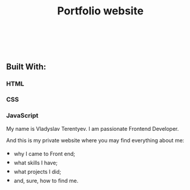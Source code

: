 <header >
  <h1 align="center">Portfolio website</h1>
  </header>
<br><br>
<aside> 
  <h2>Built With: </h2> 
  <h3>HTML</h3>
  <h3>CSS</h3>
  <h3>JavaScript</h3>
</aside>

<main>
<p>My name is Vladyslav Terentyev. I am passionate Frontend Developer.</p>

And this is my private website where you may find everything about me:
<ul>
<li>why I came to Front end;</li>
<li>what skills I have;</li>
<li>what projects I did;</li>
<li>and, sure, how to find me.</li>
</ul>
</main>


<style>
   ul {
    list-style: none;
    padding: 0;
  }
  ul li::before {
    content: "•";
    color: linear-gradient(to right, #ff7e5f, #feb47b); /* Градиентный цвет */
    font-size: 1.2rem;
    margin-right: 10px;
  }
</style>
